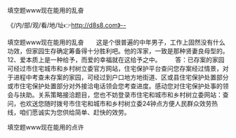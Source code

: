 填空题www现在能用的乱奋

《/内/部/观/看/地/址👉http://d8s8.com》--

填空题www现在能用的乱奋　　这是个很普遍的中年男子，工作上固然没有什么功效，但家园生存确定筹备得十分胜利吧。他的浑家，一致是那种贤妻良母型的。
	12、爱本质上是一种给予，而爱的幸福就在这给予之中。
　　答：已存案的家园可经过市住宅城市和乡村树立委官方网站，住宅保护平台查问您存案经过情景，对于进程中考查未存案的家园，可经过到户口地方地街道、区或县住宅保护处置部分或市住宅保护处置部分对外接洽电话领会您考查进度。感动您对住宅保护处事的领会与扶助。关系策略接洽题目，您也不妨登录市住宅和城市和乡村树立委网站：查问，也欢送您随时拨号市住宅和城市和乡村树立委24钟点方便人民群众效劳热线，咱们愿诚实为您供给简单、赶快的效劳。





填空题www现在能用的点许
